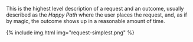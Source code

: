 This is the highest level description of a request and an outcome, usually described as the *Happy Path* where the user places the request, and, as if by magic, the outcome shows up in a reasonable amount of time.

{% include img.html img="request-simplest.png" %}